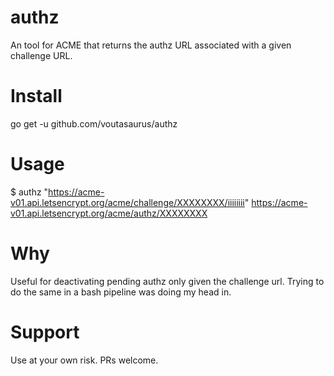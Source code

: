 # authz

An tool for ACME that returns the authz URL associated with a given challenge URL.

# Install

  go get -u github.com/voutasaurus/authz
  
# Usage

  $ authz "https://acme-v01.api.letsencrypt.org/acme/challenge/XXXXXXXX/iiiiiiii"
  https://acme-v01.api.letsencrypt.org/acme/authz/XXXXXXXX

# Why

Useful for deactivating pending authz only given the challenge url.
Trying to do the same in a bash pipeline was doing my head in.

# Support

Use at your own risk. PRs welcome.
